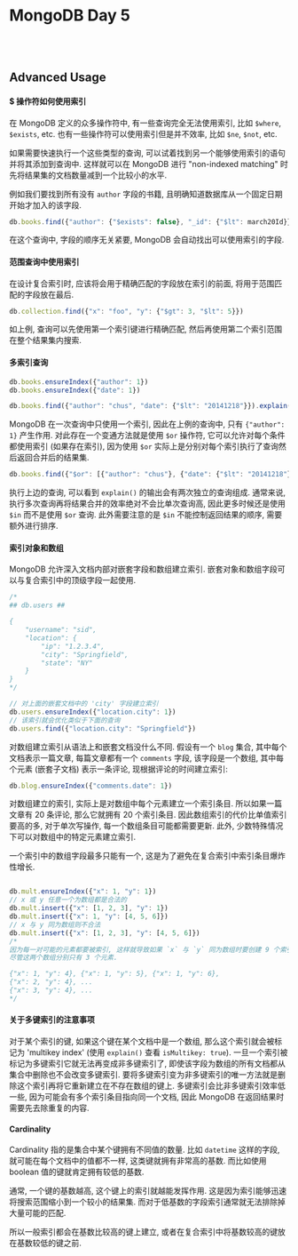 # MongoDB Day 5

<br>
<br>

## Advanced Usage

#### $ 操作符如何使用索引

在 MongoDB 定义的众多操作符中, 有一些查询完全无法使用索引, 比如 `$where`, `$exists`, etc.
也有一些操作符可以使用索引但是并不效率, 比如 `$ne`, `$not`, etc.

如果需要快速执行一个这些类型的查询, 可以试着找到另一个能够使用索引的语句并将其添加到查询中.
这样就可以在 MongoDB 进行 "non-indexed matching" 时先将结果集的文档数量减到一个比较小的水平.

例如我们要找到所有没有 `author` 字段的书籍, 且明确知道数据库从一个固定日期开始才加入的该字段.

```js
db.books.find({"author": {"$exists": false}, "_id": {"$lt": march20Id}})
```

在这个查询中, 字段的顺序无关紧要, MongoDB 会自动找出可以使用索引的字段.

#### 范围查询中使用索引

在设计复合索引时, 应该将会用于精确匹配的字段放在索引的前面, 将用于范围匹配的字段放在最后.

```js
db.collection.find({"x": "foo", "y": {"$gt": 3, "$lt": 5}})
```

如上例, 查询可以先使用第一个索引键进行精确匹配, 然后再使用第二个索引范围在整个结果集内搜索.


#### 多索引查询

```js
db.books.ensureIndex({"author": 1})
db.books.ensureIndex({"date": 1})

db.books.find({"author": "chus", "date": {"$lt": "20141218"}}).explain()
```

MongoDB 在一次查询中只使用一个索引, 因此在上例的查询中, 只有 `{"author": 1}` 产生作用.
对此存在一个变通方法就是使用 `$or` 操作符, 它可以允许对每个条件都使用索引 (如果存在索引),
因为使用 `$or` 实际上是分别对每个索引执行了查询然后返回合并后的结果集.

```js
db.books.find({"$or": [{"author": "chus"}, {"date": {"$lt": "20141218"}}]}).explain()
```

执行上边的查询, 可以看到 `explain()` 的输出会有两次独立的查询组成.
通常来说, 执行多次查询再将结果合并的效率绝对不会比单次查询高,
因此更多时候还是使用 `$in` 而不是使用 `$or` 查询.
此外需要注意的是 `$in` 不能控制返回结果的顺序, 需要额外进行排序.

#### 索引对象和数组

MongoDB 允许深入文档内部对嵌套字段和数组建立索引.
嵌套对象和数组字段可以与复合索引中的顶级字段一起使用.

```js
/*
## db.users ##

{
    "username": "sid",
    "location": {
        "ip": "1.2.3.4",
        "city": "Springfield",
        "state": "NY"
    }
}
*/

// 对上面的嵌套文档中的 'city' 字段建立索引
db.users.ensureIndex({"location.city": 1})
// 该索引就会优化类似于下面的查询
db.users.find({"location.city": "Springfield"})
```

对数组建立索引从语法上和嵌套文档没什么不同.
假设有一个 `blog` 集合, 其中每个文档表示一篇文章, 每篇文章都有一个 `comments` 字段,
该字段是一个数组, 其中每个元素 (嵌套子文档) 表示一条评论,
现根据评论的时间建立索引:

```js
db.blog.ensureIndex({"comments.date": 1})
```

对数组建立的索引, 实际上是对数组中每个元素建立一个索引条目.
所以如果一篇文章有 20 条评论, 那么它就拥有 20 个索引条目.
因此数组索引的代价比单值索引要高的多, 对于单次写操作, 每一个数组条目可能都需要更新.
此外, 少数特殊情况下可以对数组中的特定元素建立索引.

一个索引中的数组字段最多只能有一个, 这是为了避免在复合索引中索引条目爆炸性增长.

```js

db.mult.ensureIndex({"x": 1, "y": 1})
// x 或 y 任意一个为数组都是合法的
db.mult.insert({"x": [1, 2, 3], "y": 1})
db.mult.insert({"x": 1, "y": [4, 5, 6]})
// x 与 y 同为数组则不合法
db.mult.insert({"x": [1, 2, 3], "y": [4, 5, 6]})
/*
因为每一对可能的元素都要被索引, 这样就导致如果 `x` 与 `y` 同为数组时要创建 9 个索引,
尽管这两个数组分别只有 3 个元素.

{"x": 1, "y": 4}, {"x": 1, "y": 5}, {"x": 1, "y": 6},
{"x": 2, "y": 4}, ...
{"x": 3, "y": 4}, ...
*/
```

#### 关于多键索引的注意事项

对于某个索引的键, 如果这个键在某个文档中是一个数组,
那么这个索引就会被标记为 'multikey index' (使用 `explain()` 查看 `isMultikey: true`).
一旦一个索引被标记为多键索引它就无法再变成非多键索引了,
即使该字段为数组的所有文档都从集合中删除也不会改变多键索引.
要将多键索引变为非多键索引的唯一方法就是删除这个索引再将它重新建立在不存在数组的键上.
多键索引会比非多键索引效率低一些, 因为可能会有多个索引条目指向同一个文档,
因此 MongoDB 在返回结果时需要先去除重复的内容.

#### Cardinality

Cardinality 指的是集合中某个键拥有不同值的数量.
比如 `datetime` 这样的字段, 就可能在每个文档中的值都不一样, 这类键就拥有非常高的基数.
而比如使用 boolean 值的键就肯定拥有较低的基数.

通常, 一个键的基数越高, 这个键上的索引就越能发挥作用.
这是因为索引能够迅速将搜索范围缩小到一个较小的结果集.
而对于低基数的字段索引通常就无法排除掉大量可能的匹配.

所以一般索引都会在基数比较高的键上建立, 或者在复合索引中将基数较高的键放在基数较低的键之前.

